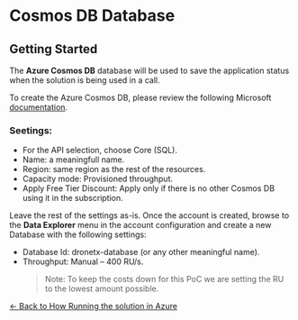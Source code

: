 # Cosmos DB Database

## Getting Started
The **Azure Cosmos DB** database will be used to save the application status when the solution is being used in a call.

To create the Azure Cosmos DB, please review the following Microsoft [documentation](https://docs.microsoft.com/en-us/azure/cosmos-db/create-cosmosdb-resources-portal#create-an-azure-cosmos-db-account).

### Seetings:

- For the API selection, choose Core (SQL). 
- Name: a meaningfull name. 
- Region: same region as the rest of the resources. 
- Capacity mode: Provisioned throughput. 
- Apply Free Tier Discount: Apply only if there is no other Cosmos DB using it in the subscription.

Leave the rest of the settings as-is. Once the account is created, browse to the **Data Explorer** menu in the account configuration and create a new Database with the following settings: 

- Database Id: dronetx-database (or any other meaningful name). 
- Throughput: Manual – 400 RU/s. 
    > Note: To keep the costs down for this PoC we are setting the RU to the lowest amount possible. 

[← Back to How Running the solution in Azure](README.md#running-the-solution-in-azure)